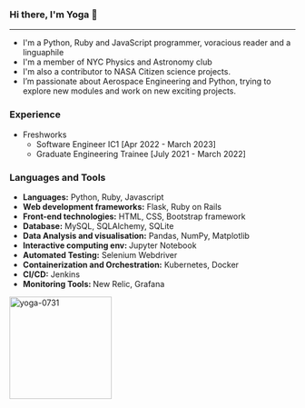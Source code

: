 ### Hi there, I'm Yoga 👋
<hr>
<ul>
<li>I'm a Python, Ruby and JavaScript programmer, voracious reader and a linguaphile</li>
<li>I'm a member of NYC Physics and Astronomy club</li>
<li>I'm also a contributor to NASA Citizen science projects.</li>
<li>I’m passionate about Aerospace Engineering and Python, trying to explore new modules and work on new exciting projects.</li>
</ul>

### Experience
<ul>
  <li>Freshworks
      <ul>
        <li>Software Engineer IC1 [Apr 2022 - March 2023]</li>
        <li>Graduate Engineering Trainee [July 2021 - March 2022]</li>
      </ul>
  </li>
</ul>

### Languages and Tools
<p align="left"> 
<!--   <a href="https://www.python.org" target="_blank" rel="noreferrer"><img src="https://cdn.worldvectorlogo.com/logos/python-5.svg" alt="Python Logo" width="50" height="50"/></a>
  <a href="https://rubyonrails.org/" target="_blank" rel="noreferrer"><img src="https://miro.medium.com/v2/resize:fit:450/1*MtuURq-9Fe3MZM5IZqQgyw.png" alt="Ruby on Rails" width="50" height="50"/></a>
  <a href="https://www.javascript.com/" target="_blank" rel="noreferrer"><img src="https://static.javatpoint.com/images/javascript/javascript_logo.png" alt="JavaScript" width="50" height="50"/></a>
  <a href="https://www.w3.org/html/" target="_blank" rel="noreferrer"><img src="https://img.shields.io/badge/HTML5-E34F26?style=for-the-badge&logo=html5&logoColor=white" alt="html5" width="80" height="40"/></a>
  <a href="https://getbootstrap.com/docs/5.3/getting-started/introduction/" target="_blank" rel="noreferrer"><img src="https://img.shields.io/badge/Bootstrap-563D7C?style=for-the-badge&logo=bootstrap&logoColor=white" alt="bootstrap" width="90" height="40"/></a>
  <a href="https://www.w3schools.com/css/" target="_blank" rel="noreferrer"><img src="https://img.shields.io/badge/CSS3-1572B6?style=for-the-badge&logo=css3&logoColor=white" alt="css3" width="70" height="40"/></a>
  <a href="https://flask.palletsprojects.com/" target="_blank" rel="noreferrer"><img src="https://spin.atomicobject.com/wp-content/uploads/flask.png" alt="flask" width="60" height="40"/></a>
  <a href="https://www.mysql.com/" target="_blank" rel="noreferrer"><img src="https://1000logos.net/wp-content/uploads/2020/08/MySQL-Logo.png?style=for-the-badge&logo=mysql&logoColor=white" alt="mysql" width="80" height="40"/></a>
  <a href="https://www.sqlalchemy.org/"><img src="https://hakin9.org/wp-content/uploads/2019/08/connect-a-flask-app-to-a-mysql-database-with-sqlalchemy-and-pymysql.jpg" alt="sqlalchemy"
width="90" height="40"/></a>
  <a href="https://pandas.pydata.org/" target="_blank" rel="noreferrer"><img src="https://img.shields.io/badge/Pandas-2C2D72?style=for-the-badge&logo=pandas&logoColor=white" alt="pandas" width="80" height="40"/></a>
  <a href="https://matplotlib.org/" target="_blank" rel="noreferrer"><img src="https://static.javatpoint.com/tutorial/matplotlib/images/matplotlib-tutorial.png"?style=for-the-badge&logo=matplotlib&logoColor=white" alt="matplotlib" width="80" height="40"/></a>
  <a href="https://www.selenium.dev" target="_blank" rel="noreferrer"><img src="https://img.shields.io/badge/Selenium-43B02A?style=for-the-badge&logo=Selenium&logoColor=white" alt="selenium" width="80" height="40"/></a> -->
<ul>
  <li><b>Languages:</b> Python, Ruby, Javascript</li>
  <li><b>Web development frameworks:</b> Flask, Ruby on Rails</li>
  <li><b>Front-end technologies:</b> HTML, CSS, Bootstrap framework</li>
  <li><b>Database:</b> MySQL, SQLAlchemy, SQLite</li>
  <li><b>Data Analysis and visualisation:</b> Pandas, NumPy, Matplotlib</li>
  <li><b>Interactive computing env: </b>Jupyter Notebook</li>
  <li><b>Automated Testing:</b> Selenium Webdriver</li>
  <li><b>Containerization and Orchestration:</b> Kubernetes, Docker</li>
  <li><b>CI/CD:</b> Jenkins</li>
  <li><b>Monitoring Tools: </b>New Relic, Grafana</li>
</ul>
</p>

<p>
<!--   <img align="left" src="https://github-readme-streak-stats.herokuapp.com/?user=yoga-0731&show_icons=true&locale=en&layout=compact" alt="yoga-github-profile"  width="400" height="200"/> -->
<!--   <img src="http://github-profile-summary-cards.vercel.app/api/cards/stats?username=yoga-0731&theme=dark" alt="github-contributions" width="400" height="200" /> -->
  <img height="180em" src="https://github-readme-stats-sigma-five.vercel.app/api?username=yoga-0731&show_icons=true&theme=algolia&include_all_commits=true&count_private=true" alt="yoga-0731" />
<!--   <img src="http://github-profile-summary-cards.vercel.app/api/cards/repos-per-language?username=yoga-0731&theme=dark" alt="github-stats" height="180em"/> -->
<!--   <img height="180em" src="https://github-readme-stats-sigma-five.vercel.app/api/top-langs/?username=yoga-0731&layout=compact&langs_count=8&theme=algolia" alt="github-contributions" /> -->
</p>

